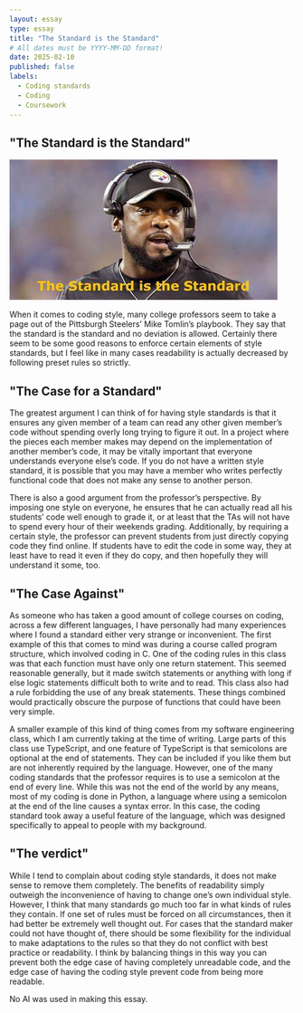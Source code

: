 ```yaml
---
layout: essay
type: essay
title: "The Standard is the Standard"
# All dates must be YYYY-MM-DD format!
date: 2025-02-10
published: false
labels:
  - Coding standards
  - Coding
  - Coursework
---
```

## "The Standard is the Standard"
<img width="474" class="rounded float-start pe-4" src="../img/mikeTomlin.jpg">


When it comes to coding style, many college professors seem to take a page out of the Pittsburgh Steelers’ Mike Tomlin’s playbook. 
They say that the standard is the standard and no deviation is allowed. Certainly there seem to be some good reasons to enforce certain elements of style standards, but I feel like in many cases readability is actually decreased by following preset rules so strictly. 

## "The Case for a Standard"

The greatest argument I can think of for having style standards is that it ensures any given member of a team can read any other given member’s code without spending overly long trying to figure it out. 
In a project where the pieces each member makes may depend on the implementation of another member’s code, it may be vitally important that everyone understands everyone else’s code. 
If you do not have a written style standard, it is possible that you may have a member who writes perfectly functional code that does not make any sense to another person. 

There is also a good argument from the professor’s perspective. 
By imposing one style on everyone, he ensures that he can actually read all his students’ code well enough to grade it, or at least that the TAs will not have to spend every hour of their weekends grading. 
Additionally, by requiring a certain style, the professor can prevent students from just directly copying code they find online. 
If students have to edit the code in some way, they at least have to read it even if they do copy, and then hopefully they will understand it some, too.


## "The Case Against"

As someone who has taken a good amount of college courses on coding, across a few different languages, I have personally had many experiences where I found a standard either very strange or inconvenient. 
The first example of this that comes to mind was during a course called program structure, which involved coding in C. One of the coding rules in this class was that each function must have only one return statement. 
This seemed reasonable generally, but it made switch statements or anything with long if else logic statements difficult both to write and to read. 
This class also had a rule forbidding the use of any break statements. These things combined would practically obscure the purpose of functions that could have been very simple. 

A smaller example of this kind of thing comes from my software engineering class, which I am currently taking at the time of writing.
Large parts of this class use TypeScript, and one feature of TypeScript is that semicolons are optional at the end of statements. 
They can be included if you like them but are not inherently required by the language. 
However, one of the many coding standards that the professor requires is to use a semicolon at the end of every line. 
While this was not the end of the world by any means, most of my coding is done in Python, a language where using a semicolon at the end of the line causes a syntax error. 
In this case, the coding standard took away a useful feature of the language, which was designed specifically to appeal to people with my background. 


## "The verdict"
 
While I tend to complain about coding style standards, it does not make sense to remove them completely. 
The benefits of readability simply outweigh the inconvenience of having to change one’s own individual style. 
However, I think that many standards go much too far in what kinds of rules they contain. 
If one set of rules must be forced on all circumstances, then it had better be extremely well thought out. 
For cases that the standard maker could not have thought of, there should be some flexibility for the individual to make adaptations to the rules so that they do not conflict with best practice or readability. 
I think by balancing things in this way you can prevent both the edge case of having completely unreadable code, and the edge case of having the coding style prevent code from being more readable.  

No AI was used in making this essay.
